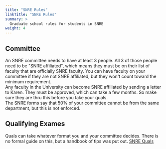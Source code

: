 ```yaml
---
title: "SNRE Rules"
linkTitle: "SNRE Rules"
summary: >
  Graduate school rules for students in SNRE
weight: 4
---
```


## Committee

An SNRE committee needs to have at least 3 people. All 3 of those people need to be "SNRE affiliated", which means they must be on their list of faculty that are officially SNRE faculty. You can have faculty on your committee if they are not SNRE affiliated, but they won't count toward the minimum requirement.   
Any faculty in the University can become SNRE affiliated by sending a letter to Karen. They must be approved, which can take a few months. So make sure they are thru this before you take your quals.  
The SNRE forms say that 50% of your committee cannot be from the same department, but this is not enforced. 

## Qualifying Exames

Quals can take whatever format you and your committee decides. There is no formal guide on this, but a handbook of tips was put out.  [SNRE Quals](https://github.com/weecology/lab-wiki/raw/master/uploads/SNRE_quals_tips.pdf)